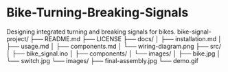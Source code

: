 # Bike-Turning-Breaking-Signals
Designing integrated turning and breaking signals for bikes.
bike-signal-project/
├── README.md
├── LICENSE
├── docs/
│   ├── installation.md
│   ├── usage.md
│   ├── components.md
│   └── wiring-diagram.png
├── src/
│   ├── bike_signal.ino
│   ├── components/
│   └── images/
│       ├── bike.jpg
│       └── switch.jpg
└── images/
    ├── final-assembly.jpg
    └── demo.gif
